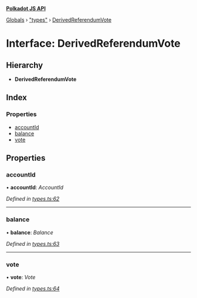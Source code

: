 **[Polkadot JS API](../README.md)**

[Globals](../globals.md) › [&quot;types&quot;](../modules/_types_.md) › [DerivedReferendumVote](_types_.derivedreferendumvote.md)

# Interface: DerivedReferendumVote

## Hierarchy

* **DerivedReferendumVote**

## Index

### Properties

* [accountId](_types_.derivedreferendumvote.md#accountid)
* [balance](_types_.derivedreferendumvote.md#balance)
* [vote](_types_.derivedreferendumvote.md#vote)

## Properties

###  accountId

• **accountId**: *AccountId*

*Defined in [types.ts:62](https://github.com/polkadot-js/api/blob/587c988/packages/api-derive/src/types.ts#L62)*

___

###  balance

• **balance**: *Balance*

*Defined in [types.ts:63](https://github.com/polkadot-js/api/blob/587c988/packages/api-derive/src/types.ts#L63)*

___

###  vote

• **vote**: *Vote*

*Defined in [types.ts:64](https://github.com/polkadot-js/api/blob/587c988/packages/api-derive/src/types.ts#L64)*